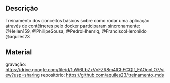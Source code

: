## Descrição
Treinamento dos conceitos básicos sobre como rodar uma aplicação através de contêineres pelo docker
participaram sincronamente: @Hellen159, @PhilipeSousa, @PedroHhenriq, @FranciscoHeronildo @aquiles23 

## Material
gravação: https://drive.google.com/file/d/1uW6LbZxVvFZR8m4lChFCQIf_EAOonLO7/view?usp=sharing
repositório: https://github.com/aquiles23/treinamento_mds